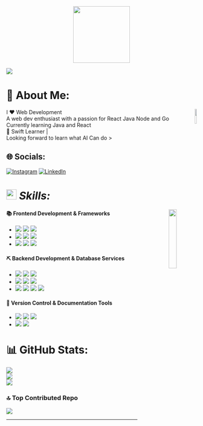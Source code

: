 <div align="center">
  <img height="150" src="https://media.giphy.com/media/9JlGGWL8bHt1S/giphy.gif"  />
</div>

[![](https://visitcount.itsvg.in/api?id=PrazolMalla&icon=6&color=13)](https://visitcount.itsvg.in)


<div >



# 💫 About Me:
  <p align = 'right'>
  <img align='right' src="https://media.tenor.com/azZCJ2YpsGgAAAAi/programming.gif" width="10%">
</p
I'm Prajwal Malla recently completed my bachelors (BSc.CSIT)<br>I ❤️ Web Development <br>A web dev enthusiast with a passion for React Java Node and Go  <br>Currently learning Java and React<br>🍃 Swift Learner  |<br> Looking forward to learn what AI Can do 
>
</div>


## 🌐 Socials:
[![Instagram](https://img.shields.io/badge/Instagram-%23E4405F.svg?logo=Instagram&logoColor=white)](https://instagram.com/mallaprazol) [![LinkedIn](https://img.shields.io/badge/LinkedIn-%230077B5.svg?logo=linkedin&logoColor=white)](https://linkedin.com/in/prajwal-shrestha-malla/) 

# <img src="https://media2.giphy.com/media/QssGEmpkyEOhBCb7e1/giphy.gif?cid=ecf05e47a0n3gi1bfqntqmob8g9aid1oyj2wr3ds3mg700bl&rid=giphy.gif" width ="27"><i> Skills: </i>


<p align = 'right'>
<img align='right' src="https://media.tenor.com/UiLQ_TyR6MMAAAAi/iron-man.gif" width="20%">
</p>


#### 📚 Frontend Development & Frameworks

- ![](https://ziadoua.github.io/m3-Markdown-Badges/badges/HTML/html1.svg)
  ![](https://ziadoua.github.io/m3-Markdown-Badges/badges/CSS/css2.svg)
  ![](https://ziadoua.github.io/m3-Markdown-Badges/badges/Javascript/javascript3.svg)
- ![](https://ziadoua.github.io/m3-Markdown-Badges/badges/TypeScript/typescript1.svg)
  ![](https://ziadoua.github.io/m3-Markdown-Badges/badges/React/react2.svg)
  ![](https://ziadoua.github.io/m3-Markdown-Badges/badges/NextJS/nextjs3.svg)
- ![](https://ziadoua.github.io/m3-Markdown-Badges/badges/TailwindCSS/tailwindcss1.svg)
  ![](https://ziadoua.github.io/m3-Markdown-Badges/badges/Bootstrap/bootstrap2.svg)
  ![](https://ziadoua.github.io/m3-Markdown-Badges/badges/Axios/axios2.svg)

#### ⛏️ Backend Development & Database Services

- ![](https://ziadoua.github.io/m3-Markdown-Badges/badges/NodeJS/nodejs2.svg)
  ![](https://ziadoua.github.io/m3-Markdown-Badges/badges/Express/express3.svg)
  ![](https://ziadoua.github.io/m3-Markdown-Badges/badges/Prisma/prisma1.svg)
- ![](https://ziadoua.github.io/m3-Markdown-Badges/badges/MySQL/mysql3.svg)
  ![](https://ziadoua.github.io/m3-Markdown-Badges/badges/MongoDB/mongodb1.svg)
  ![](https://ziadoua.github.io/m3-Markdown-Badges/badges/PostgreSQL/postgresql3.svg)
- ![](https://ziadoua.github.io/m3-Markdown-Badges/badges/Python/python3.svg)
  ![](https://ziadoua.github.io/m3-Markdown-Badges/badges/Postman/postman1.svg)
  ![](https://ziadoua.github.io/m3-Markdown-Badges/badges/Docker/docker3.svg)
  ![](https://ziadoua.github.io/m3-Markdown-Badges/badges/Linux/linux2.svg)

#### 🚦 Version Control & Documentation Tools

- ![](https://ziadoua.github.io/m3-Markdown-Badges/badges/Git/git1.svg)
  ![](https://ziadoua.github.io/m3-Markdown-Badges/badges/Github/github1.svg)
  ![](https://ziadoua.github.io/m3-Markdown-Badges/badges/Markdown/markdown3.svg)
- ![](https://ziadoua.github.io/m3-Markdown-Badges/badges/Notion/notion1.svg)
  ![](https://ziadoua.github.io/m3-Markdown-Badges/badges/Figma/figma1.svg)
# 📊 GitHub Stats:
![](https://github-readme-stats.vercel.app/api?username=PrazolMalla&theme=one_dark_pro&hide_border=false&include_all_commits=true&count_private=true)<br/>
![](https://github-readme-streak-stats.herokuapp.com/?user=PrazolMalla&theme=one_dark_pro&hide_border=false)<br/>
![](https://github-readme-stats.vercel.app/api/top-langs/?username=PrazolMalla&theme=one_dark_pro&hide_border=false&include_all_commits=true&count_private=true&layout=compact)


### 🔝 Top Contributed Repo
![](https://github-contributor-stats.vercel.app/api?username=PrazolMalla&limit=5&theme=onedark&combine_all_yearly_contributions=true)

---

<!-- Proudly created with GPRM ( https://gprm.itsvg.in ) -->
